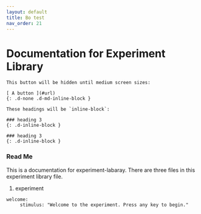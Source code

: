 ```yaml
---
layout: default
title: Bo test
nav_order: 21
---
```

# Documentation for Experiment Library

```
This button will be hidden until medium screen sizes:

[ A button ](#url)
{: .d-none .d-md-inline-block }

These headings will be `inline-block`:

### heading 3
{: .d-inline-block }

### heading 3
{: .d-inline-block }
```
### Read Me
This is a documentation for experiment-labaray. There are three files in this experiment library file. 
1. experiment
```
welcome:
     stimulus: "Welcome to the experiment. Press any key to begin."
```
<!--stackedit_data:
eyJoaXN0b3J5IjpbMTYwOTI5NzE1MCwtNDkxNjM1NDc5LC0xOT
QwNjkyMTQwLC04NjQzMDMwNTEsLTczOTM2NTE0MCwxNTgxNDYz
OTg2LC0xMDU5NDM3NTczLDI5NjY1MjQ3MywxNzg4Nzk1NDc1LC
0xOTYwNzI0MzQ0LDE3ODYwNTg1NTNdfQ==
-->